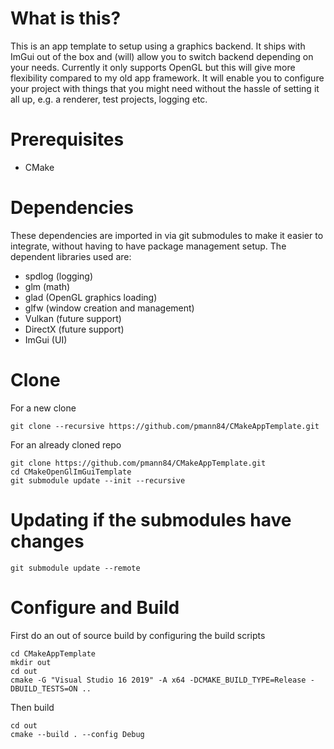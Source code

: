 # What is this?
This is an app template to setup using a graphics backend. It ships with ImGui out of the box and (will) allow you 
to switch backend depending on your needs. Currently it only supports OpenGL but this will give more flexibility 
compared to my old app framework. It will enable you to configure your project with things that you might need 
without the hassle of setting it all up, e.g. a renderer, test projects, logging etc.

# Prerequisites
- CMake

# Dependencies
These dependencies are imported in via git submodules to make it easier to integrate, without having to have package 
management setup. The dependent libraries used are:
- spdlog (logging)
- glm (math)
- glad (OpenGL graphics loading)
- glfw (window creation and management)
- Vulkan (future support)
- DirectX (future support)
- ImGui (UI)

# Clone
For a new clone
```
git clone --recursive https://github.com/pmann84/CMakeAppTemplate.git
```
For an already cloned repo
```
git clone https://github.com/pmann84/CMakeAppTemplate.git
cd CMakeOpenGlImGuiTemplate
git submodule update --init --recursive
```
# Updating if the submodules have changes
```
git submodule update --remote
```

# Configure and Build
First do an out of source build by configuring the build scripts
```
cd CMakeAppTemplate
mkdir out
cd out
cmake -G "Visual Studio 16 2019" -A x64 -DCMAKE_BUILD_TYPE=Release -DBUILD_TESTS=ON ..
```
Then build
```
cd out 
cmake --build . --config Debug
```
